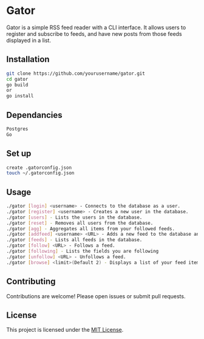# Gator

Gator is a simple RSS feed reader with a CLI interface. It allows users to register and subscribe to feeds, and have new posts from those feeds displayed in a list.

## Installation

```bash
git clone https://github.com/yourusername/gator.git
cd gator
go build 
or 
go install
```

## Dependancies

```bash
Postgres
Go
```

## Set up

```bash
create .gatorconfig.json
touch ~/.gatorconfig.json
```

## Usage

```bash
./gator [login] <username> - Connects to the database as a user.
./gator [register] <username> - Creates a new user in the database.
./gator [users] - Lists the users in the database.
./gator [reset] - Removes all users from the database.
./gator [agg] - Aggregates all items from your followed feeds.
./gator [addfeed] <username> <URL> - Adds a new feed to the database and follows it.
./gator [feeds] - Lists all feeds in the database.
./gator [follow] <URL> - Follows a feed.
./gator [following] - Lists the fields you are following
./gator [unfollow] <URL> - Unfollows a feed.
./gator [browse] <limit>(Default 2) - Displays a list of your feed items, the length is dependent on the limit argument.
```

## Contributing

Contributions are welcome! Please open issues or submit pull requests.

## License

This project is licensed under the [MIT License](LICENSE).